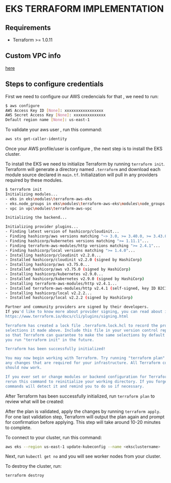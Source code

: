 # EKS TERRAFORM IMPLEMENTATION

## Requirements

* Terraform >= 1.0.11

## Custom VPC info

[here](https://github.com/bismarkcastilla/aws-vpc)

## Steps to configure credentials

First we need to configure our AWS credencials for that , we need to run:

```bash
$ aws configure
AWS Access Key ID [None]: xxxxxxxxxxxxxxxxx
AWS Secret Access Key [None]: xxxxxxxxxxxxxx
Default region name [None]: us-east-1
```

To validate your aws user , run this command:

```bash
aws sts get-caller-identity
```

Once your AWS profile/user is configure , the next step is to install the EKS cluster.

To install the EKS we need to initialize Terraform by running `terraform init`. Terraform will generate a directory named `.terraform` and download each module source declared in `main.tf`. Initialization will pull in any providers required by these modules.

```bash
$ terraform init
Initializing modules...
- eks in eks\modules\terraform-aws-eks
- eks.node_groups in eks\modules\terraform-aws-eks\modules\node_groups
- vpc in vpc\modules\terraform-aws-vpc

Initializing the backend...

Initializing provider plugins...
- Finding latest version of hashicorp/cloudinit...
- Finding hashicorp/aws versions matching "~> 3.0, >= 3.40.0, >= 3.43.0"...
- Finding hashicorp/kubernetes versions matching ">= 1.11.1"...
- Finding terraform-aws-modules/http versions matching ">= 2.4.1"...
- Finding hashicorp/local versions matching ">= 1.4.0"...
- Installing hashicorp/cloudinit v2.2.0...
- Installed hashicorp/cloudinit v2.2.0 (signed by HashiCorp)
- Installing hashicorp/aws v3.75.0...
- Installed hashicorp/aws v3.75.0 (signed by HashiCorp)
- Installing hashicorp/kubernetes v2.9.0...
- Installed hashicorp/kubernetes v2.9.0 (signed by HashiCorp)
- Installing terraform-aws-modules/http v2.4.1...
- Installed terraform-aws-modules/http v2.4.1 (self-signed, key ID B2C1C0641B6B0EB7)
- Installing hashicorp/local v2.2.2...
- Installed hashicorp/local v2.2.2 (signed by HashiCorp)

Partner and community providers are signed by their developers.
If you'd like to know more about provider signing, you can read about it here:
https://www.terraform.io/docs/cli/plugins/signing.html

Terraform has created a lock file .terraform.lock.hcl to record the provider
selections it made above. Include this file in your version control repository
so that Terraform can guarantee to make the same selections by default when
you run "terraform init" in the future.

Terraform has been successfully initialized!

You may now begin working with Terraform. Try running "terraform plan" to see
any changes that are required for your infrastructure. All Terraform commands
should now work.

If you ever set or change modules or backend configuration for Terraform,
rerun this command to reinitialize your working directory. If you forget, other
commands will detect it and remind you to do so if necessary.
```

After Terraform has been successfully initialized, run `terraform plan` to review what will be created:

After the plan is validated, apply the changes by running `terraform apply`. For one last validation step, Terraform will output the plan again and prompt for confirmation before applying. This step will take around 10-20 minutes to complete.

To connect to your cluster, run this command:

```bash
aws eks --region us-east-1 update-kubeconfig --name <eksclustername>
```

Next, run `kubectl get no` and you will see worker nodes from your cluster.

To destroy the cluster, run:

```bash
terraform destroy
```